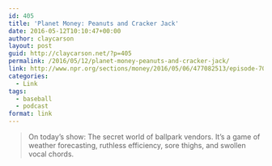 ```yaml
---
id: 405
title: 'Planet Money: Peanuts and Cracker Jack'
date: 2016-05-12T10:10:47+00:00
author: claycarson
layout: post
guid: http://claycarson.net/?p=405
permalink: /2016/05/12/planet-money-peanuts-and-cracker-jack/
link: http://www.npr.org/sections/money/2016/05/06/477082513/episode-700-peanuts-and-cracker-jack
categories:
  - Link
tags:
  - baseball
  - podcast
format: link
---
```

> On today&#8217;s show: The secret world of ballpark vendors. It&#8217;s a game of weather forecasting, ruthless efficiency, sore thighs, and swollen vocal chords.